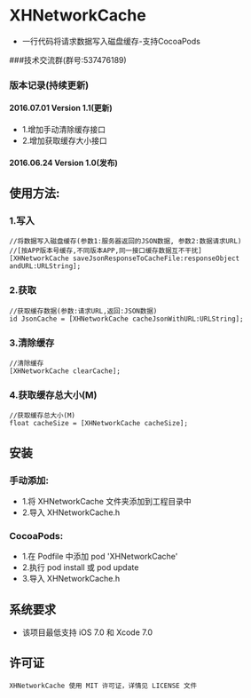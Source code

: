 # XHNetworkCache
* 一行代码将请求数据写入磁盘缓存-支持CocoaPods<br>

###技术交流群(群号:537476189)

### 版本记录(持续更新)

#### 2016.07.01  Version 1.1(更新)
* 1.增加手动清除缓存接口
* 2.增加获取缓存大小接口<br>

#### 2016.06.24  Version 1.0(发布)

## 使用方法:
### 1.写入
```objc
//将数据写入磁盘缓存(参数1:服务器返回的JSON数据, 参数2:数据请求URL)
//[按APP版本号缓存,不同版本APP,同一接口缓存数据互不干扰]
[XHNetworkCache saveJsonResponseToCacheFile:responseObject andURL:URLString];

```
### 2.获取
```objc
//获取缓存数据(参数:请求URL,返回:JSON数据)
id JsonCache = [XHNetworkCache cacheJsonWithURL:URLString];

```
### 3.清除缓存
```objc
//清除缓存
[XHNetworkCache clearCache];

```

### 4.获取缓存总大小(M)
```objc
//获取缓存总大小(M)
float cacheSize = [XHNetworkCache cacheSize];
```
##  安装
### 手动添加:<br>
*   1.将 XHNetworkCache 文件夹添加到工程目录中<br>
*   2.导入 XHNetworkCache.h

### CocoaPods:<br>
*   1.在 Podfile 中添加 pod 'XHNetworkCache'<br>
*   2.执行 pod install 或 pod update<br>
*   3.导入 XHNetworkCache.h

##  系统要求
*   该项目最低支持 iOS 7.0 和 Xcode 7.0

##  许可证
    XHNetworkCache 使用 MIT 许可证，详情见 LICENSE 文件